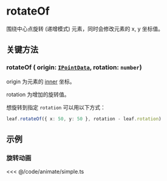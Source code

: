 <script setup>
import Case from '/component/Case.vue'
</script>

# rotateOf

围绕中心点旋转 (递增模式) 元素，同时会修改元素的 x, y 坐标值。

## 关键方法

### rotateOf ( origin: [`IPointData`](../interface/math/Math#ipointdata), rotation: `number`)

origin 为元素的 [inner](/guide/basic/coordinate.md) 坐标。

rotation 为增加的旋转值。

想旋转到指定 `rotation` 可以用以下方式：

```ts
leaf.rotateOf({ x: 50, y: 50 }, rotation - leaf.rotation)
```

## 示例

<case name="RectAnimate" index=0 editor=false></case>

### 旋转动画

<<< @/code/animate/simple.ts
